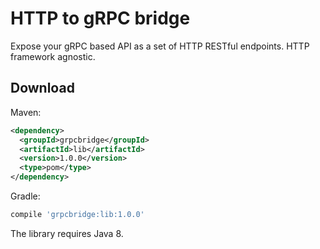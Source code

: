 # HTTP to gRPC bridge

Expose your gRPC based API as a set of HTTP RESTful endpoints. HTTP framework agnostic.

## Download

Maven:
```xml
<dependency>
  <groupId>grpcbridge</groupId>
  <artifactId>lib</artifactId>
  <version>1.0.0</version>
  <type>pom</type>
</dependency>
```

Gradle:
```groovy
compile 'grpcbridge:lib:1.0.0'
```

The library requires Java 8.
